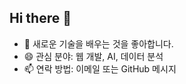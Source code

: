 ## Hi there 👋
- 🌱 새로운 기술을 배우는 것을 좋아합니다.
- 😄 관심 분야: 웹 개발, AI, 데이터 분석
- 📫 연락 방법: 이메일 또는 GitHub 메시지

<!--
**suyeong-jeong/suyeong-jeong** is a ✨ _special_ ✨ repository because its `README.md` (this file) appears on your GitHub profile.

Here are some ideas to get you started:

- 🔭 I’m currently working on ...
- 🌱 I’m currently learning ...
- 👯 I’m looking to collaborate on ...
- 🤔 I’m looking for help with ...
- 💬 Ask me about ...
- 📫 How to reach me: ...
- 😄 Pronouns: ...
- ⚡ Fun fact: ...
-->
